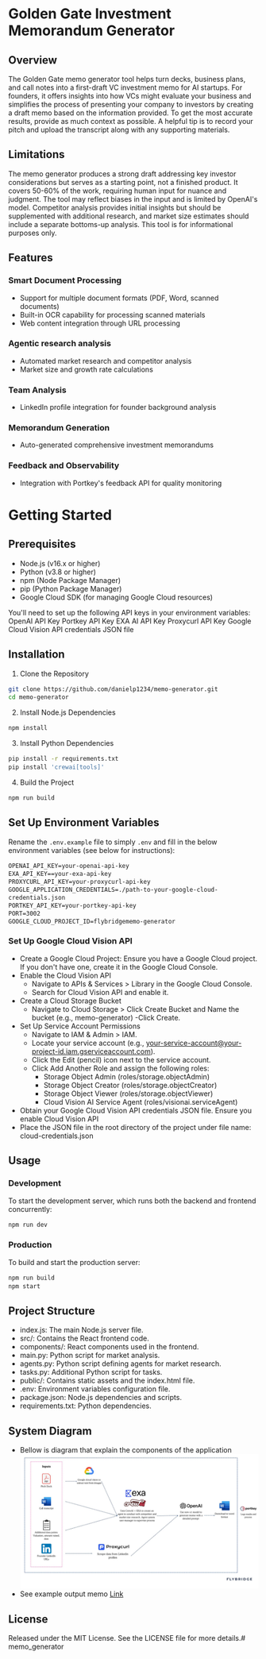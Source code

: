# Golden Gate Investment Memorandum Generator

## Overview

The Golden Gate memo generator tool helps turn decks, business plans, and call notes into a first-draft VC investment memo for AI startups. For founders, it offers insights into how VCs might evaluate your business and simplifies the process of presenting your company to investors by creating a draft memo based on the information provided. To get the most accurate results, provide as much context as possible. A helpful tip is to record your pitch and upload the transcript along with any supporting materials.

## Limitations

The memo generator produces a strong draft addressing key investor considerations but serves as a starting point, not a finished product. It covers 50-60% of the work, requiring human input for nuance and judgment. The tool may reflect biases in the input and is limited by OpenAI's model. Competitor analysis provides initial insights but should be supplemented with additional research, and market size estimates should include a separate bottoms-up analysis. This tool is for informational purposes only.

## Features

### Smart Document Processing

- Support for multiple document formats (PDF, Word, scanned documents)
- Built-in OCR capability for processing scanned materials
- Web content integration through URL processing

### Agentic research analysis

- Automated market research and competitor analysis
- Market size and growth rate calculations

### Team Analysis

- LinkedIn profile integration for founder background analysis

### Memorandum Generation

- Auto-generated comprehensive investment memorandums

### Feedback and Observability

- Integration with Portkey's feedback API for quality monitoring

# Getting Started

## Prerequisites

- Node.js (v16.x or higher)
- Python (v3.8 or higher)
- npm (Node Package Manager)
- pip (Python Package Manager)
- Google Cloud SDK (for managing Google Cloud resources)

You'll need to set up the following API keys in your environment variables:
OpenAI API Key
Portkey API Key
EXA AI API Key
Proxycurl API Key
Google Cloud Vision API credentials JSON file

## Installation

1. Clone the Repository

```bash
git clone https://github.com/danielp1234/memo-generator.git
cd memo-generator
```

2. Install Node.js Dependencies

```bash
npm install
```

3. Install Python Dependencies

```bash
pip install -r requirements.txt
pip install 'crewai[tools]'
```

4. Build the Project

```bash
npm run build
```

## Set Up Environment Variables

Rename the `.env.example` file to simply `.env` and fill in the below environment variables (see below for instructions):

```env
OPENAI_API_KEY=your-openai-api-key
EXA_API_KEY==your-exa-api-key
PROXYCURL_API_KEY=your-proxycurl-api-key
GOOGLE_APPLICATION_CREDENTIALS=./path-to-your-google-cloud-credentials.json
PORTKEY_API_KEY=your-portkey-api-key
PORT=3002
GOOGLE_CLOUD_PROJECT_ID=flybridgememo-generator
```

### Set Up Google Cloud Vision API

- Create a Google Cloud Project: Ensure you have a Google Cloud project. If you don't have one, create it in the Google Cloud Console.
- Enable the Cloud Vision API
  - Navigate to APIs & Services > Library in the Google Cloud Console.
  - Search for Cloud Vision API and enable it.
- Create a Cloud Storage Bucket
  - Navigate to Cloud Storage > Click Create Bucket and Name the bucket (e.g., memo-generator) -Click Create.
- Set Up Service Account Permissions
  - Navigate to IAM & Admin > IAM.
  - Locate your service account (e.g., your-service-account@your-project-id.iam.gserviceaccount.com).
  - Click the Edit (pencil) icon next to the service account.
  - Click Add Another Role and assign the following roles:
    - Storage Object Admin (roles/storage.objectAdmin)
    - Storage Object Creator (roles/storage.objectCreator)
    - Storage Object Viewer (roles/storage.objectViewer)
    - Cloud Vision AI Service Agent (roles/visionai.serviceAgent)
- Obtain your Google Cloud Vision API credentials JSON file. Ensure you enable
  Cloud Vision API
- Place the JSON file in the root directory of the project under file name: cloud-credentials.json

## Usage

### Development

To start the development server, which runs both the backend and frontend concurrently:

```bash
npm run dev
```

### Production

To build and start the production server:

```bash
npm run build
npm start
```

## Project Structure

- index.js: The main Node.js server file.
- src/: Contains the React frontend code.
- components/: React components used in the frontend.
- main.py: Python script for market analysis.
- agents.py: Python script defining agents for market research.
- tasks.py: Additional Python script for tasks.
- public/: Contains static assets and the index.html file.
- .env: Environment variables configuration file.
- package.json: Node.js dependencies and scripts.
- requirements.txt: Python dependencies.

## System Diagram

- Bellow is diagram that explain the components of the application
  ![Structure](image/structure.jpg)
- See example output memo [Link](https://docsend.com/view/ke4jyy5yr3y3wmsf)

## License

Released under the MIT License. See the LICENSE file for more details.# memo_generator
